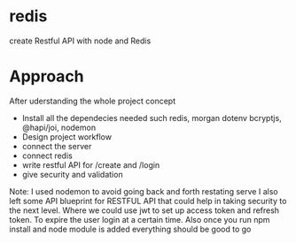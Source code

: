 # redis
create Restful API with node and Redis
# Approach
After uderstanding the whole project concept
- Install all the dependecies needed such redis, morgan dotenv bcryptjs, @hapi/joi, nodemon
- Design project workflow
- connect the server 
- connect redis
- write restful API for /create and /login
- give security and validation

Note: I used nodemon to avoid going back and forth restating serve
I also left some API blueprint for RESTFUL API that could help in taking security to the next level. Where we could use jwt to set up access token and refresh token. To expire the user login at a certain time. 
Also once you run npm install and node module is added everything should be good to go

